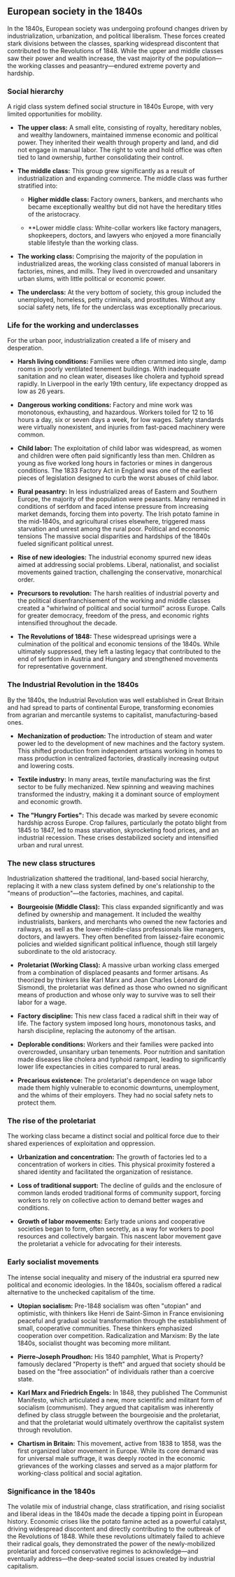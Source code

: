 

## European society in the 1840s

In the 1840s, European society was undergoing profound changes driven by industrialization, urbanization, and political liberalism. These forces created stark divisions between the classes, sparking widespread discontent that contributed to the Revolutions of 1848. While the upper and middle classes saw their power and wealth increase, the vast majority of the population—the working classes and peasantry—endured extreme poverty and hardship. 

### Social hierarchy

A rigid class system defined social structure in 1840s Europe, with very limited opportunities for mobility. 

* **The upper class:** A small elite, consisting of royalty, hereditary nobles, and wealthy landowners, maintained immense economic and political power. They inherited their wealth through property and land, and did not engage in manual labor. The right to vote and hold office was often tied to land ownership, further consolidating their control.

* **The middle class:** This group grew significantly as a result of industrialization and expanding commerce. The middle class was further stratified into:

     * **Higher middle class:** Factory owners, bankers, and merchants who became exceptionally wealthy but did not have the hereditary titles of the aristocracy.

     * **Lower middle class: White-collar workers like factory managers, shopkeepers, doctors, and lawyers who enjoyed a more financially stable lifestyle than the working class.

* **The working class:** Comprising the majority of the population in industrialized areas, the working class consisted of manual laborers in factories, mines, and mills. They lived in overcrowded and unsanitary urban slums, with little political or economic power.

* **The underclass:** At the very bottom of society, this group included the unemployed, homeless, petty criminals, and prostitutes. Without any social safety nets, life for the underclass was exceptionally precarious. 

### Life for the working and underclasses

For the urban poor, industrialization created a life of misery and desperation.
* **Harsh living conditions:** Families were often crammed into single, damp rooms in poorly ventilated tenement buildings. With inadequate sanitation and no clean water, diseases like cholera and typhoid spread rapidly. In Liverpool in the early 19th century, life expectancy dropped as low as 26 years.

* **Dangerous working conditions:** Factory and mine work was monotonous, exhausting, and hazardous. Workers toiled for 12 to 16 hours a day, six or seven days a week, for low wages. Safety standards were virtually nonexistent, and injuries from fast-paced machinery were common.

* **Child labor:** The exploitation of child labor was widespread, as women and children were often paid significantly less than men. Children as young as five worked long hours in factories or mines in dangerous conditions. The 1833 Factory Act in England was one of the earliest pieces of legislation designed to curb the worst abuses of child labor.

* **Rural peasantry:** In less industrialized areas of Eastern and Southern Europe, the majority of the population were peasants. Many remained in conditions of serfdom and faced intense pressure from increasing market demands, forcing them into poverty. The Irish potato famine in the mid-1840s, and agricultural crises elsewhere, triggered mass starvation and unrest among the rural poor. 
Political and economic tensions
The massive social disparities and hardships of the 1840s fueled significant political unrest.

* **Rise of new ideologies:** The industrial economy spurred new ideas aimed at addressing social problems. Liberal, nationalist, and socialist movements gained traction, challenging the conservative, monarchical order.

* **Precursors to revolution:** The harsh realities of industrial poverty and the political disenfranchisement of the working and middle classes created a "whirlwind of political and social turmoil" across Europe. Calls for greater democracy, freedom of the press, and economic rights intensified throughout the decade.

* **The Revolutions of 1848:** These widespread uprisings were a culmination of the political and economic tensions of the 1840s. While ultimately suppressed, they left a lasting legacy that contributed to the end of serfdom in Austria and Hungary and strengthened movements for representative government. 


### The Industrial Revolution in the 1840s

By the 1840s, the Industrial Revolution was well established in Great Britain and had spread to parts of continental Europe, transforming economies from agrarian and mercantile systems to capitalist, manufacturing-based ones. 

* **Mechanization of production:** The introduction of steam and water power led to the development of new machines and the factory system. This shifted production from independent artisans working in homes to mass production in centralized factories, drastically increasing output and lowering costs.

* **Textile industry:** In many areas, textile manufacturing was the first sector to be fully mechanized. New spinning and weaving machines transformed the industry, making it a dominant source of employment and economic growth.

* **The "Hungry Forties":** This decade was marked by severe economic hardship across Europe. Crop failures, particularly the potato blight from 1845 to 1847, led to mass starvation, skyrocketing food prices, and an industrial recession. These crises destabilized society and intensified urban and rural unrest. 

### The new class structures

Industrialization shattered the traditional, land-based social hierarchy, replacing it with a new class system defined by one's relationship to the "means of production"—the factories, machines, and capital. 

* **Bourgeoisie (Middle Class):** This class expanded significantly and was defined by ownership and management. It included the wealthy industrialists, bankers, and merchants who owned the new factories and railways, as well as the lower-middle-class professionals like managers, doctors, and lawyers. They often benefited from laissez-faire economic policies and wielded significant political influence, though still largely subordinate to the old aristocracy.

* **Proletariat (Working Class):** A massive urban working class emerged from a combination of displaced peasants and former artisans. As theorized by thinkers like Karl Marx and Jean Charles Léonard de Sismondi, the proletariat was defined as those who owned no significant means of production and whose only way to survive was to sell their labor for a wage.

* **Factory discipline:** This new class faced a radical shift in their way of life. The factory system imposed long hours, monotonous tasks, and harsh discipline, replacing the autonomy of the artisan.

* **Deplorable conditions:** Workers and their families were packed into overcrowded, unsanitary urban tenements. Poor nutrition and sanitation made diseases like cholera and typhoid rampant, leading to significantly lower life expectancies in cities compared to rural areas.

* **Precarious existence:** The proletariat's dependence on wage labor made them highly vulnerable to economic downturns, unemployment, and the whims of their employers. They had no social safety nets to protect them. 


### The rise of the proletariat

The working class became a distinct social and political force due to their shared experiences of exploitation and oppression.

* **Urbanization and concentration:** The growth of factories led to a concentration of workers in cities. This physical proximity fostered a shared identity and facilitated the organization of resistance.

* **Loss of traditional support:** The decline of guilds and the enclosure of common lands eroded traditional forms of community support, forcing workers to rely on collective action to demand better wages and conditions.

* **Growth of labor movements:** Early trade unions and cooperative societies began to form, often secretly, as a way for workers to pool resources and collectively bargain. This nascent labor movement gave the proletariat a vehicle for advocating for their interests. 

### Early socialist movements
The intense social inequality and misery of the industrial era spurred new political and economic ideologies. In the 1840s, socialism offered a radical alternative to the unchecked capitalism of the time.

* **Utopian socialism:** Pre-1848 socialism was often "utopian" and optimistic, with thinkers like Henri de Saint-Simon in France envisioning peaceful and gradual social transformation through the establishment of small, cooperative communities. These thinkers emphasized cooperation over competition.
Radicalization and Marxism: By the late 1840s, socialist thought was becoming more militant.

* **Pierre-Joseph Proudhon:** His 1840 pamphlet, What is Property? famously declared "Property is theft" and argued that society should be based on the "free association" of individuals rather than a coercive state.

* **Karl Marx and Friedrich Engels:** In 1848, they published The Communist Manifesto, which articulated a new, more scientific and militant form of socialism (communism). They argued that capitalism was inherently defined by class struggle between the bourgeoisie and the proletariat, and that the proletariat would ultimately overthrow the capitalist system through revolution.

* **Chartism in Britain:** This movement, active from 1838 to 1858, was the first organized labor movement in Europe. While its core demand was for universal male suffrage, it was deeply rooted in the economic grievances of the working classes and served as a major platform for working-class political and social agitation. 

### Significance in the 1840s
The volatile mix of industrial change, class stratification, and rising socialist and liberal ideas in the 1840s made the decade a tipping point in European history. Economic crises like the potato famine acted as a powerful catalyst, driving widespread discontent and directly contributing to the outbreak of the Revolutions of 1848. While these revolutions ultimately failed to achieve their radical goals, they demonstrated the power of the newly-mobilized proletariat and forced conservative regimes to acknowledge—and eventually address—the deep-seated social issues created by industrial capitalism. 
